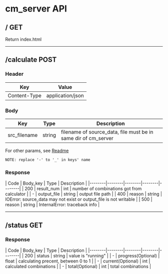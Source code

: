 # cm\_server API

## / GET

Return index.html
_ _ _

## /calculate POST

### Header
| Key | Value |
|--------|--------|
|Content-Type|application/json|


### Body
| Key | Type | Description |
|--------|--------|--------|
|src_filename|string|filename of source_data, file must be in same dir of cm_server|

For other params, see [Readme](https://github.com/jiajunsu/calculator_of_Onmyoji/blob/master/README.md#usage-of-calculator)

```NOTE: replace '-' to '_' in keys' name```

### Response
| Code | Body_key | Type | Description |
|--------|--------|--------|--------|--------|
| 200 | result_num | int | number of combinations got from calculator |
|  -  | output_file | string | output file path |
| 400 | reason | string | IOError: source_data may not exist or output_file is not writable |
| 500 | reason | string | InternalError: traceback info |

_ _ _
## /status GET

### Response
| Code | Body_key | Type | Description |
|--------|--------|--------|--------|--------|
| 200 | status | string | value is "running" |
|  -  | progress(Optional) | float | calculating precent, between 0 to 1 |
|  -  | current(Optional) | int | calculated combinations |
|  -  | total(Optional) | int | total combinations |
